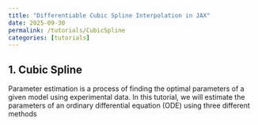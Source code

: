 ```yaml
---
title: "Differentiable Cubic Spline Interpolation in JAX"
date: 2025-09-30
permalink: /tutorials/CubicSpline
categories: [tutorials]
---
```


## 1. Cubic Spline

Parameter estimation is a process of finding the optimal parameters of a given model using experimental data. In this tutorial, we will estimate the parameters of an ordinary differential equation (ODE) using three different methods 
